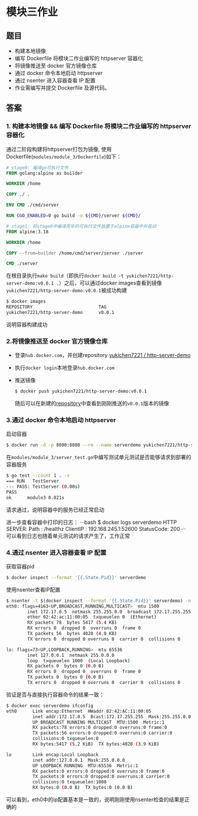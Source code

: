 # 模块三作业


## 题目
*  构建本地镜像
*  编写 Dockerfile 将模块二作业编写的 httpserver 容器化
*  将镜像推送至 docker 官方镜像仓库
*  通过 docker 命令本地启动 httpserver
*  通过 nsenter 进入容器查看 IP 配置
*  作业需编写并提交 Dockerfile 及源代码。

## 答案
### 1. 构建本地镜像 && 编写 Dockerfile 将模块二作业编写的 httpserver 容器化

通过二阶段构建将httpserver打包为镜像, 使用Dockerfile(`modules/module_3/Dockerfile`)如下：
```Dockerfile
# stage0: 编译go可执行文件
FROM golang:alpine as builder

WORKDIR /home

COPY ./ .

ENV CMD ./cmd/server

RUN CGO_ENABLED=0 go build -o ${CMD}/server ${CMD}/

# stage1: 将stage0中编译完毕的可执行文件放置于alpine容器中并启动
FROM alpine:3.18

WORKDIR /home

COPY --from=builder /home/cmd/server/server ./server

CMD ./server
```

在根目录执行`make build`（即执行`docker build -t yukichen7221/http-server-demo:v0.0.1 .`）之后，可以通过docker images查看到镜像`yukichen7221/http-server-demo:v0.0.1`被成功构建
```bash
$ docker images
REPOSITORY                         TAG                                        IMAGE ID       CREATED          SIZE
yukichen7221/http-server-demo      v0.0.1                                     0cccc772a13f   10 minutes ago   14MB
```
说明容器构建成功

### 2.将镜像推送至 docker 官方镜像仓库

* 登录`hub.docker.com`，并创建repository [yukichen7221
/
http-server-demo](https://hub.docker.com/repository/docker/yukichen7221/http-server-demo/general)

* 执行`docker login`本地登录`hub.docker.com`
* 推送镜像
    ```bash
    $ docker push yukichen7221/http-server-demo:v0.0.1
    ```
    随后可以在新建的[repository](https://hub.docker.com/repository/docker/yukichen7221/http-server-demo/general)中查看到刚刚推送的`v0.0.1`版本的镜像

### 3.通过 docker 命令本地启动 httpserver

启动容器
```bash
$ docker run -d -p 8080:8080 --rm --name serverdemo yukichen7221/http-server-demo:v0.0.1
```

在`modules/module_3/server_test.go`中编写测试单元测试是否能够请求到部署的容器服务

```bash
$ go test --count 1 . -v
=== RUN   TestServer
--- PASS: TestServer (0.00s)
PASS
ok      module3 0.021s
```

请求通过，说明容器中的服务已经正常启动

进一步查看容器中打印的日志：
···bash
$ docker logs serverdemo
HTTP SERVER: 
        Path      : /healthz
        ClientIP  : 192.168.245.1:52600
        StatusCode: 200
···
可以看到日志也随着单元测试的请求产生了，工作正常

### 4.通过 nsenter 进入容器查看 IP 配置
获取容器pid
```bash
$ docker inspect --format '{{.State.Pid}}' serverdemo
```
使用nsenter查看IP配置
```bash
$ nsenter -t $(docker inspect --format '{{.State.Pid}}' serverdemo) -n ifconfig
eth0: flags=4163<UP,BROADCAST,RUNNING,MULTICAST>  mtu 1500
        inet 172.17.0.5  netmask 255.255.0.0  broadcast 172.17.255.255
        ether 02:42:ac:11:00:05  txqueuelen 0  (Ethernet)
        RX packets 78  bytes 5417 (5.4 KB)
        RX errors 0  dropped 0  overruns 0  frame 0
        TX packets 56  bytes 4020 (4.0 KB)
        TX errors 0  dropped 0 overruns 0  carrier 0  collisions 0

lo: flags=73<UP,LOOPBACK,RUNNING>  mtu 65536
        inet 127.0.0.1  netmask 255.0.0.0
        loop  txqueuelen 1000  (Local Loopback)
        RX packets 0  bytes 0 (0.0 B)
        RX errors 0  dropped 0  overruns 0  frame 0
        TX packets 0  bytes 0 (0.0 B)
        TX errors 0  dropped 0 overruns 0  carrier 0  collisions 0
```

验证是否与直接执行容器命令的结果一致：
```bash
$ docker exec serverdemo ifconfig
eth0      Link encap:Ethernet  HWaddr 02:42:AC:11:00:05  
          inet addr:172.17.0.5  Bcast:172.17.255.255  Mask:255.255.0.0
          UP BROADCAST RUNNING MULTICAST  MTU:1500  Metric:1
          RX packets:78 errors:0 dropped:0 overruns:0 frame:0
          TX packets:56 errors:0 dropped:0 overruns:0 carrier:0
          collisions:0 txqueuelen:0 
          RX bytes:5417 (5.2 KiB)  TX bytes:4020 (3.9 KiB)

lo        Link encap:Local Loopback  
          inet addr:127.0.0.1  Mask:255.0.0.0
          UP LOOPBACK RUNNING  MTU:65536  Metric:1
          RX packets:0 errors:0 dropped:0 overruns:0 frame:0
          TX packets:0 errors:0 dropped:0 overruns:0 carrier:0
          collisions:0 txqueuelen:1000 
          RX bytes:0 (0.0 B)  TX bytes:0 (0.0 B)
```
可以看到，eth0中的ip配置基本是一致的，说明刚刚使用nsenter检查的结果是正确的
